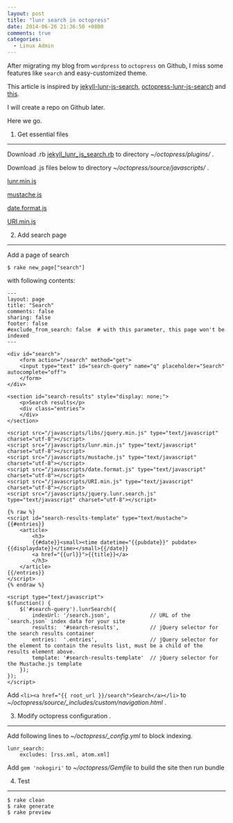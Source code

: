 ```yaml
---
layout: post
title: "lunr search in octopress"
date: 2014-06-26 21:36:50 +0800
comments: true
categories:
  - Linux Admin
---
```


After migrating my blog from `wordpress` to `octopress` on Github, I miss some features like `search` and easy-customized theme.

This article is inspired by <a href="https://github.com/slashdotdash/jekyll-lunr-js-search" target="_blank">jekyll-lunr-js-search</a>, <a href="https://github.com/yortz/octopress-lunr-js-search" target="_blank">octopress-lunr-js-search</a> and <a href="http://wangmuy.github.io/blog/2013/09-01-octopress-setup.html#jekylllunrjs-7">this</a>.

I will create a repo on Github later.

Here we go.

1. Get essential files
---

Download .rb <a href="https://raw.githubusercontent.com/slashdotdash/jekyll-lunr-js-search/master/build/jekyll_lunr_js_search.rb" target="_blank">jekyll_lunr_js_search.rb</a> to directory *~/octopress/plugins/* .

Download .js files below to directory *~/octopress/source/javascripts/* .

<a href="https://raw.github.com/olivernn/lunr.js/master/lunr.min.js" target="_blank">lunr.min.js</a>

<a href="https://raw.githubusercontent.com/janl/mustache.js/master/mustache.js" target="_blank">mustache.js</a>

<a href="http://stevenlevithan.com/assets/misc/date.format.js" target="_blank">date.format.js</a>

<a href="https://github.com/medialize/URI.js/blob/gh-pages/src/URI.min.js" target="_blank">URI.min.js</a>

2. Add search page
---

Add a page of search

`$ rake new_page["search"]`

with following contents:

	---
	layout: page
	title: "Search"
	comments: false
	sharing: false
	footer: false
	#exclude_from_search: false  # with this parameter, this page won't be indexed
	---
 
	<div id="search">
  		<form action="/search" method="get">
    	<input type="text" id="search-query" name="q" placeholder="Search" autocomplete="off">
 		</form>
	</div>
 
	<section id="search-results" style="display: none;">
  		<p>Search results</p>
  		<div class="entries">
  		</div>
	</section>
 
	<script src="/javascripts/libs/jquery.min.js" type="text/javascript" charset="utf-8"></script>
	<script src="/javascripts/lunr.min.js" type="text/javascript" charset="utf-8"></script>
	<script src="/javascripts/mustache.js" type="text/javascript" charset="utf-8"></script>
	<script src="/javascripts/date.format.js" type="text/javascript" charset="utf-8"></script>
	<script src="/javascripts/URI.min.js" type="text/javascript" charset="utf-8"></script>
	<script src="/javascripts/jquery.lunr.search.js" type="text/javascript" charset="utf-8"></script>
 
	{% raw %}
	<script id="search-results-template" type="text/mustache">
  	{{#entries}}
    	<article>
      		<h3>
      		{{#date}}<small><time datetime="{{pubdate}}" pubdate>{{displaydate}}</time></small>{{/date}}
        	<a href="{{url}}">{{title}}</a>
      		</h3>
    	</article>
  	{{/entries}}
	</script>
	{% endraw %}
 
	<script type="text/javascript">
  	$(function() {
    	$('#search-query').lunrSearch({
      		indexUrl: '/search.json',             // URL of the `search.json` index data for your site
      		results:  '#search-results',          // jQuery selector for the search results container
      		entries:  '.entries',                 // jQuery selector for the element to contain the results list, must be a child of the results element above.
      		template: '#search-results-template'  // jQuery selector for the Mustache.js template
    	});
  	});
	</script>
	
Add `<li><a href="{{ root_url }}/search">Search</a></li>` to *~/octopress/source/_includes/custom/navigation.html* .

3. Modify octopress configuration .
---

Add following lines to *~/octopress/_config.yml* to block indexing.

	lunr_search:
		excludes: [rss.xml, atom.xml]

Add `gem 'nokogiri'` to *~/octopress/Gemfile* to build the site then run
	bundle
	
4. Test
---

	$ rake clean
	$ rake generate
	$ rake preview
